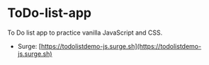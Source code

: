 # ToDo-list-app

To Do list app to practice vanilla JavaScript and CSS.

- Surge: [https://todolistdemo-js.surge.sh](https://todolistdemo-js.surge.sh)
